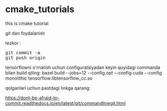 # cmake_tutorials
this is cmake tutorial

git dan foydalanish

tezkor :
<pre>
git commit -a
git push origin
</pre>

tensorflowni o'rnatish uchun configuratsiyadan keyin quyidagi commanda bilan build qiling:
bazel build --jobs=12 --config opt --config cuda  --config monolithic tensorflow:libtensorflow_cc.so

qolganlari uchun pastdagi linkga qarang:

https://dont-be-afraid-to-commit.readthedocs.io/en/latest/git/commandlinegit.html
